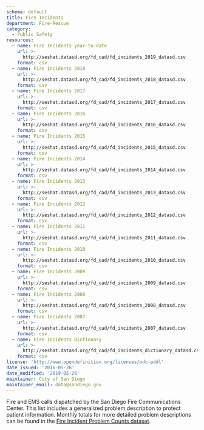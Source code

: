 ```yaml
---
schema: default
title: Fire Incidents
department: Fire-Rescue
category:
  - Public Safety
resources:
  - name: Fire Incidents year-to-date
    url: >-
      http://seshat.datasd.org/fd_cad/fd_incidents_2019_datasd.csv
    format: csv
  - name: Fire Incidents 2018
    url: >-
      http://seshat.datasd.org/fd_cad/fd_incidents_2018_datasd.csv
    format: csv
  - name: Fire Incidents 2017
    url: >-
      http://seshat.datasd.org/fd_cad/fd_incidents_2017_datasd.csv
    format: csv
  - name: Fire Incidents 2016
    url: >-
      http://seshat.datasd.org/fd_cad/fd_incidents_2016_datasd.csv
    format: csv
  - name: Fire Incidents 2015
    url: >-
      http://seshat.datasd.org/fd_cad/fd_incidents_2015_datasd.csv
    format: csv
  - name: Fire Incidents 2014
    url: >-
      http://seshat.datasd.org/fd_cad/fd_incidents_2014_datasd.csv
    format: csv
  - name: Fire Incidents 2013
    url: >-
      http://seshat.datasd.org/fd_cad/fd_incidents_2013_datasd.csv
    format: csv
  - name: Fire Incidents 2012
    url: >-
      http://seshat.datasd.org/fd_cad/fd_incidents_2012_datasd.csv
    format: csv
  - name: Fire Incidents 2011
    url: >-
      http://seshat.datasd.org/fd_cad/fd_incidents_2011_datasd.csv
    format: csv
  - name: Fire Incidents 2010
    url: >-
      http://seshat.datasd.org/fd_cad/fd_incidents_2010_datasd.csv
    format: csv
  - name: Fire Incidents 2009
    url: >-
      http://seshat.datasd.org/fd_cad/fd_incidents_2009_datasd.csv
    format: csv
  - name: Fire Incidents 2008
    url: >-
      http://seshat.datasd.org/fd_cad/fd_incidents_2008_datasd.csv
    format: csv
  - name: Fire Incidents 2007
    url: >-
      http://seshat.datasd.org/fd_cad/fd_incidents_2007_datasd.csv
    format: csv
  - name: Fire Incidents Dictionary
    url: >-
      http://seshat.datasd.org/fd_cad/fd_incidents_dictionary_datasd.csv
    format: csv
license: 'http://www.opendefinition.org/licenses/odc-pddl'
date_issued: '2016-05-26'
date_modified: '2019-05-26'
maintainer: City of San Diego
maintainer_email: data@sandiego.gov
---
```

Fire and EMS calls dispatched by the San Diego Fire Communications Center. This list includes a generalized problem description to protect patient information. Monthly totals for more detailed problem descriptions can be found in the [Fire Incident Problem Counts dataset](/datasets/fire-incident-problem-agg/).
